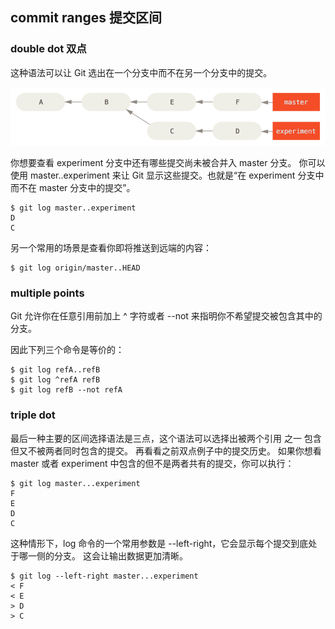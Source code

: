 ## commit ranges 提交区间

### double dot 双点

这种语法可以让 Git 选出在一个分支中而不在另一个分支中的提交。

<img src="./images/double-dot.png" width="600">

你想要查看 experiment 分支中还有哪些提交尚未被合并入 master 分支。 你可以使用 master..experiment 来让 Git 显示这些提交。也就是“在 experiment 分支中而不在 master 分支中的提交”。 

```shell
$ git log master..experiment
D
C
```

另一个常用的场景是查看你即将推送到远端的内容：

```shell
$ git log origin/master..HEAD
```

### multiple points

Git 允许你在任意引用前加上 ^ 字符或者 --not 来指明你不希望提交被包含其中的分支。

因此下列三个命令是等价的：

```shell
$ git log refA..refB
$ git log ^refA refB
$ git log refB --not refA
```

### triple dot

最后一种主要的区间选择语法是三点，这个语法可以选择出被两个引用 之一 包含但又不被两者同时包含的提交。 再看看之前双点例子中的提交历史。 如果你想看 master 或者 experiment 中包含的但不是两者共有的提交，你可以执行：

```shell
$ git log master...experiment
F
E
D
C
```

这种情形下，log 命令的一个常用参数是 --left-right，它会显示每个提交到底处于哪一侧的分支。 这会让输出数据更加清晰。

```shell
$ git log --left-right master...experiment
< F
< E
> D
> C
```